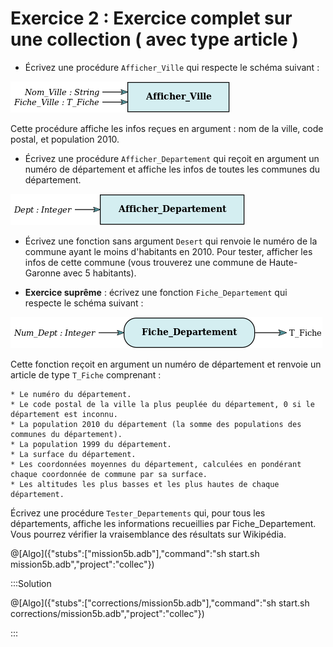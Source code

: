 # Exercice 2 : Exercice complet sur une collection ( avec type article )


* Écrivez une procédure `Afficher_Ville` qui respecte le schéma suivant : 

![Afficher_ville](/ressources/collec/Afficher_Ville.png)

Cette procédure affiche les infos reçues en argument : nom de la ville, code postal, et population 2010.


* Écrivez une procédure `Afficher_Departement` qui reçoit en argument un numéro de département et affiche les infos de toutes les communes du département.

![Afficher_Departement](/ressources/collec/Afficher_Departement.png)

* Écrivez une fonction sans argument `Desert` qui renvoie le numéro de la commune ayant le moins d'habitants en 2010. Pour tester, afficher les infos de cette commune (vous trouverez une commune de Haute-Garonne avec 5 habitants).

* **Exercice suprême** : écrivez une fonction `Fiche_Departement` qui respecte le schéma suivant :

![Fiche_Departement](/ressources/collec/Fiche_Departement.png)

Cette fonction reçoit en argument un numéro de département et renvoie un article de type `T_Fiche` comprenant :

	* Le numéro du département.
	* Le code postal de la ville la plus peuplée du département, 0 si le département est inconnu.
	* La population 2010 du département (la somme des populations des communes du département).
	* La population 1999 du département.
	* La surface du département.
	* Les coordonnées moyennes du département, calculées en pondérant chaque coordonnée de commune par sa surface.
	* Les altitudes les plus basses et les plus hautes de chaque département.

Écrivez une procédure `Tester_Departements` qui, pour tous les départements, affiche les informations recueillies par Fiche_Departement. Vous pourrez vérifier la vraisemblance des résultats sur Wikipédia. 

@[Algo]({"stubs":["mission5b.adb"],"command":"sh start.sh mission5b.adb","project":"collec"})

:::Solution

@[Algo]({"stubs":["corrections/mission5b.adb"],"command":"sh start.sh corrections/mission5b.adb","project":"collec"})

:::
